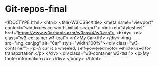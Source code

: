 # Git-repos-final
&lt;!DOCTYPE html> &lt;html> &lt;title>W3.CSS&lt;/title> &lt;meta name="viewport" content="width=device-width, initial-scale=1"> &lt;link rel="stylesheet" href="https://www.w3schools.com/w3css/4/w3.css"> &lt;body>  &lt;div class="w3-container w3-teal">   &lt;h1>My Car&lt;/h1> &lt;/div>  &lt;img src="img_car.jpg" alt="Car" style="width:100%">  &lt;div class="w3-container">   &lt;p>A car is a wheeled, self-powered motor vehicle used for transportation.&lt;/p> &lt;/div>  &lt;div class="w3-container w3-teal">   &lt;p>My footer information&lt;/p> &lt;/div>  &lt;/body> &lt;/html> 
